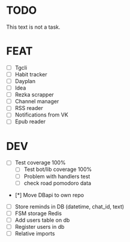 # TODO

This text is not a task.

# FEAT
- [ ] Tgcli
- [ ] Habit tracker
- [ ] Dayplan
- [ ] Idea
- [ ] Rezka scrapper
- [ ] Channel manager
- [ ] RSS reader
- [ ] Notifications from VK
- [ ] Epub reader

# DEV
- [ ] Test coverage 100%
  - [ ] Test bot/lib coverage 100% 
  - [ ] Problem with handlers test
  - [ ] check road pomodoro data
- [*] Move DBapi to own repo
- [ ] Store reminds in DB (datetime, chat_id, text)
- [ ] FSM storage Redis
- [ ] Add users table on db
- [ ] Register users in db
- [ ] Relative imports
